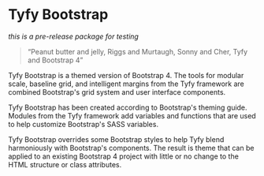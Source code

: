 # Tyfy Bootstrap

_this is a pre-release package for testing_

> “Peanut butter and jelly, Riggs and Murtaugh, Sonny and Cher, Tyfy and Bootstrap 4”

Tyfy Bootstrap is a themed version of Bootstrap 4. The tools for modular scale, baseline grid, and intelligent margins from the Tyfy framework are combined Bootstrap's grid system and user interface components.

Tyfy Bootstrap has been created according to Bootstrap's theming guide. Modules from the Tyfy framework add variables and functions that are used to help customize Bootstrap's SASS variables.

Tyfy Bootstrap overrides some Bootstrap styles to help Tyfy blend harmoniously with Bootstrap's components. The result is theme that can be applied to an existing Bootstrap 4 project with little or no change to the HTML structure or class attributes.